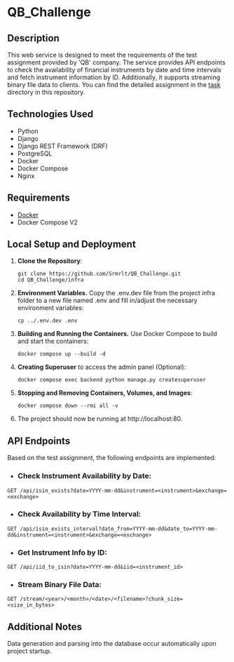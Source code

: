 # QB_Challenge

## Description

This web service is designed to meet the requirements of the test assignment 
provided by 'QB' company. The service provides API endpoints to check the 
availability of financial instruments by date and time intervals and fetch 
instrument information by ID. Additionally, it supports streaming binary file 
data to clients.
You can find the detailed assignment in the 
[task](https://github.com/Srmrlt/QB_Challenge/tree/main/task) 
directory in this repository.


## Technologies Used

* Python
* Django
* Django REST Framework (DRF)
* PostgreSQL
* Docker
* Docker Compose
* Nginx

## Requirements

* [Docker](https://www.docker.com/get-started/)
* Docker Compose V2

## Local Setup and Deployment

1. **Clone the Repository**:
    ```shell
    git clone https://github.com/Srmrlt/QB_Challenge.git
    cd QB_Challenge/infra
    ```
2. **Environment Variables.** Copy the .env.dev file from the project infra folder
to a new file named .env and fill in/adjust the necessary environment variables:
    ```shell
    cp ../.env.dev .env
    ```
3. **Building and Running the Containers.**
Use Docker Compose to build and start the containers:
    ```shell
    docker compose up --build -d
    ```
4. **Creating Superuser** to access the admin panel (Optional):
    ```shell
    docker compose exec backend python manage.py createsuperuser
    ```
5. **Stopping and Removing Containers, Volumes, and Images**:
    ```shell
    docker compose down --rmi all -v
    ```
6. The project should now be running at http://localhost:80. 

## API Endpoints

Based on the test assignment, the following endpoints are implemented:

* ### Check Instrument Availability by Date:

`GET /api/isin_exists?date=YYYY-mm-dd&instrument=<instrument>&exchange=<exchange>`

* ### Check Availability by Time Interval:

`GET /api/isin_exists_interval?date_from=YYYY-mm-dd&date_to=YYYY-mm-dd&instrument=<instrument>&exchange=<exchange>`

* ### Get Instrument Info by ID:

`GET /api/iid_to_isin?date=YYYY-mm-dd&iid=<instrument_id>`

* ### Stream Binary File Data:

`GET /stream/<year>/<month>/<date>/<filename>?chunk_size=<size_in_bytes>`

## Additional Notes

Data generation and parsing into the database occur automatically 
upon project startup.
